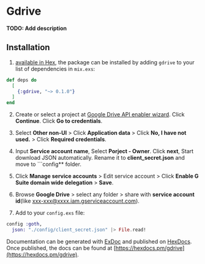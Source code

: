 # Gdrive

**TODO: Add description**

## Installation

1. [available in Hex](https://hex.pm/docs/publish), the package can be installed
by adding `gdrive` to your list of dependencies in `mix.exs`:

```elixir
def deps do
  [
    {:gdrive, "~> 0.1.0"}
  ]
end
```



2. Create or select a project at [Google Drive API enabler wizard](https://console.developers.google.com/flows/enableapi?apiid=drive.googleapis.com). Click **Continue**. Click **Go to credentials**.

3. Select **Other non-UI** > Click **Application data** > Click **No, I have not used.** > Click **Required credentials**.

4. Input **Service account name**, Select **Porject - Owner**. Click **next**, Start download JSON automatically. Rename it to **client_secret.json** and move to ```config** folder.

5. Click **Manage service accounts** > Edit service account > Click **Enable G Suite domain wide delegation** > **Save**.

6. Browse **Google Drive** > select any folder > share with  **service account id**(like xxx-xxx@xxxx.iam.gserviceaccount.com).

7. Add to your ```config.exs``` file:

```elixir
config :goth, 
  json: "./config/client_secret.json" |> File.read!
```
  
Documentation can be generated with [ExDoc](https://github.com/elixir-lang/ex_doc)
and published on [HexDocs](https://hexdocs.pm). Once published, the docs can
be found at [https://hexdocs.pm/gdrive](https://hexdocs.pm/gdrive).

